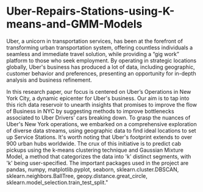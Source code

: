# Uber-Repairs-Stations-using-K-means-and-GMM-Models

Uber, a unicorn in transportation services, has been at the forefront of transforming urban transportation system, offering countless individuals a seamless and immediate travel solution, while providing a “gig work” platform to those who seek employment. By operating in strategic locations globally, Uber's business has produced a lot of data, including geographic, customer behavior and preferences, presenting an opportunity for in-depth analysis and business refinement. 

In this research paper, our focus is centered on Uber’s Operations in New York City, a dynamic epicenter for Uber's business. Our aim is to tap into this rich data reservoir to unearth insights that promises to improve the flow of Business in NYC by suggesting methods to improve bottlenecks associated to Uber Drivers’ cars breaking down. To grasp the nuances of Uber's New York operations, we embarked on a comprehensive exploration of diverse data streams, using geographic data to find ideal locations to set up Service Stations. It's worth noting that Uber's footprint extends to over 900 urban hubs worldwide. The crux of this initiative is to predict cab pickups using the k-means clustering technique and Gaussian Mixture Model, a method that categorizes the data into 'k' distinct segments, with 'k' being user-specified.
The important packages used in the project are pandas, numpy, matplotlib.pyplot, seaborn, sklearn.cluster.DBSCAN, sklearn.neighbors.BallTree, geopy.distance.great_circle, sklearn.model_selection.train_test_split."
